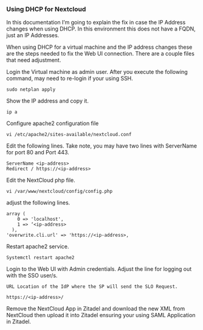 ### Using DHCP for Nextcloud
In this documentation I’m going to explain the fix in case the IP Address changes when using DHCP. In this environment this does not have a FQDN, just an IP Addresses.

When using DHCP for a virtual machine and the IP address changes these are the steps needed to fix the Web UI connection. There are a couple files that need adjustment.

Login the Virtual machine as admin user.
After you execute the following command, may need to re-login if your using SSH.
```
sudo netplan apply
```
Show the IP address and copy it.
```
ip a
```
Configure apache2 configuration file
```
vi /etc/apache2/sites-available/nextcloud.conf
```
Edit the following lines. Take note, you may have two lines with ServerName for port  80 and Port 443.
```
ServerName <ip-address>
Redirect / https://<ip-address>
```

Edit the NextCloud php file.
```
vi /var/www/nextcloud/config/config.php
```
adjust the following lines.
```
array (
    0 => 'localhost',
    1 => ‘<ip-address>
  ),
'overwrite.cli.url' => 'https://<ip-address>,
```
Restart apache2 service.
```
Systemctl restart apache2
```
Login to the Web UI with Admin credentials. 
Adjust the line  for logging out  with the SSO user/s.
```
URL Location of the IdP where the SP will send the SLO Request.
```
```
https://<ip-address>/
```
Remove the NextCloud App in Zitadel and download the new XML from NextCloud then upload it into Zitadel ensuring your using SAML Application in Zitadel.
 

